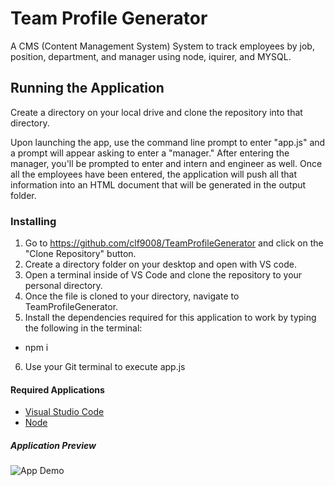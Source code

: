 # Team Profile Generator
A CMS (Content Management System) System to track employees by job, position, department, and manager using node, iquirer, and MYSQL. 

## Running the Application 

Create a directory on your local drive and clone the repository into that directory. 

Upon launching the app, use the command line prompt to enter "app.js" and a prompt will appear asking to enter a "manager." After entering the manager, you'll be prompted to enter and intern and engineer as well. Once all the employees have been entered, the application will push all that information into an HTML document that will be generated in the output folder. 

### Installing

1. Go to https://github.com/clf9008/TeamProfileGenerator and click on the "Clone Repository" button. 
2. Create a directory folder on your desktop and open with VS code.
3. Open a terminal inside of VS Code and clone the repository to your personal directory.
4. Once the file is cloned to your directory, navigate to TeamProfileGenerator.
5. Install the dependencies required for this application to work by typing the following in the terminal:
  * npm i
6. Use your Git terminal to execute app.js 

#### Required Applications
- [Visual Studio Code](https://code.visualstudio.com/docs/setup/setup-overview)
- [Node](https://nodejs.org/en/download/)
 
##### Application Preview
![App Demo](path
 "Gif Demo")
